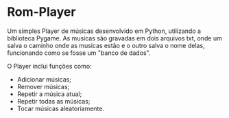 # Rom-Player

Um simples Player de músicas desenvolvido em Python, utilizando a biblioteca Pygame. As musícas são gravadas em dois arquivos txt, onde um 
salva o caminho onde as musicas estão e o outro salva o nome delas, funcionando como se fosse um "banco de dados".

O Player inclui funções como:

* Adicionar músicas;
* Remover músicas;
* Repetir a música atual;
* Repetir todas as músicas;
* Tocar músicas aleatoriamente.
